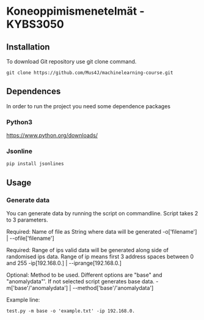 # Koneoppimismenetelmät - KYBS3050

## Installation

To download Git repository use git clone command.
```
git clone https://github.com/Mus4J/machinelearning-course.git
```


## Dependences

In order to run the project you need some dependence packages

### Python3
https://www.python.org/downloads/

### Jsonline
```
pip install jsonlines
```


## Usage

### Generate data

You can generate data by running the script on commandline. Script takes 2 to 3 parameters. 

Required: Name of file as String where data will be generated
  -o['filename'] | --ofile['filename'] 
  
Required: Range of ips valid data will be generated along side of randomised ips data. Range of ip means first 3 address spaces between 0 and 255
  -ip[192.168.0.] | --iprange[192.168.0.]
  
Optional: Method to be used. Different options are "base" and "anomalydata"'. If not selected script generates base data. 
  -m['base'/'anomalydata'] | --method['base'/'anomalydata']

Example line:
```
test.py -m base -o 'example.txt' -ip 192.168.0.
```
